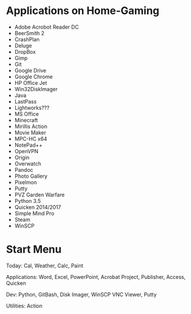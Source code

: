 # Applications on Home-Gaming

- Adobe Acrobot Reader DC
- BeerSmith 2
- CrashPlan
- Deluge
- DropBox
- Gimp
- Git
- Google Drive
- Google Chrome
- HP Office Jet
- Win32DiskImager
- Java
- LastPass
- Lightworks???
- MS Office
- Minecraft
- Mirillis Action
- Movie Maker
- MPC-HC x64
- NotePad++
- OpenVPN
- Origin
- Overwatch
- Pandoc
- Photo Gallery
- Pixelmon
- Putty
- PVZ Garden Warfare
- Python 3.5
- Quicken 2014/2017
- Simple Mind Pro
- Steam
- WinSCP

# Start Menu

Today:
Cal, Weather, Calc, Paint

Applications:
Word, Excel, PowerPoint, Acrobat
Project, Publisher, Access, Quicken

Dev:
Python, GitBash, Disk Imager, WinSCP
VNC Viewer, Putty

Utilities:
Action
